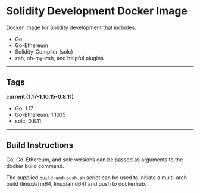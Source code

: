 # Solidity Development Docker Image

Docker image for Solidity development that includes:
- Go
- Go-Ethereum
- Solidity-Compiler (solc)
- zsh, oh-my-zsh, and helpful plugins

---

## Tags

<b>current (1.17-1.10.15-0.8.11)</b>
- Go: 1.17
- Go-Ethereum: 1.10.15
- solc: 0.8.11

---

## Build Instructions

Go, Go-Ethereum, and solc versions can be passed as arguments to the docker build command.

The supplied `build-and-push.sh` script can be used to initiate a multi-arch build (linux/arm64, linux/amd64) and push to dockerhub.